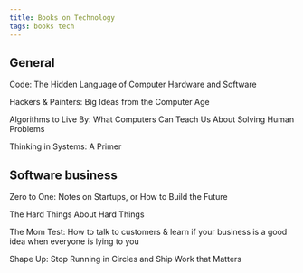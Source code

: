 ```yaml
---
title: Books on Technology
tags: books tech
---
```



## General 

Code: The Hidden Language of Computer Hardware and Software

Hackers & Painters: Big Ideas from the Computer Age

Algorithms to Live By: What Computers Can Teach Us About Solving Human Problems

Thinking in Systems: A Primer



## Software business

Zero to One: Notes on Startups, or How to Build the Future

The Hard Things About Hard Things 

The Mom Test: How to talk to customers & learn if your business is a good idea when everyone is lying to you

Shape Up: Stop Running in Circles and Ship Work that Matters


